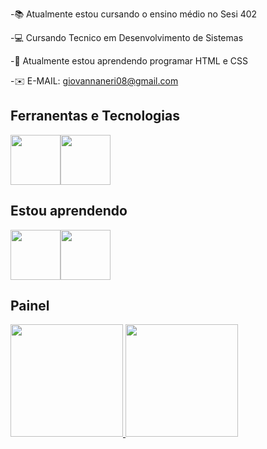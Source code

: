 

<!--
**Giovanna-Nerii/Giovanna-Nerii** is a ✨ _special_ ✨ repository because its `README.md` (this file) appears on your GitHub profile.

Here are some ideas to get you started:

- 🔭 I’m currently working on ...
- 🌱 I’m currently learning ...- 🤔 I’m looking for help with ...
- 💬 Ask me about ...
- 📫 How to reach me: ...
- 😄  jdhddhdhd
- ⚡ Fun fact: 
-->


-📚  Atualmente estou cursando o ensino médio no Sesi 402

-💻 Cursando Tecnico em Desenvolvimento de Sistemas

-🔎 Atualmente estou aprendendo programar HTML e CSS

-✉️ E-MAIL: giovannaneri08@gmail.com 

## Ferranentas e Tecnologias

<img src="https://cdn.jsdelivr.net/gh/devicons/devicon/icons/github/github-original.svg" width="80" height="80"/><img src="https://cdn.jsdelivr.net/gh/devicons/devicon/icons/vscode/vscode-original-wordmark.svg" width="80" height="80"/>
          

## Estou aprendendo

<img src="https://cdn.jsdelivr.net/gh/devicons/devicon/icons/html5/html5-original-wordmark.svg" width="80" height="80"/><img src="https://cdn.jsdelivr.net/gh/devicons/devicon/icons/css3/css3-original-wordmark.svg" width="80" height="80"/>

## Painel

<div>
<a href="https://github.com/Giovanna-Nerii">
<img height="180em" src="https://github-readme-stats.vercel.app/api/top-langs/?username=Giovanna-Nerii&layout=compact&langs_count=7&theme=dracula"/> 
<img height="180em" src="https://github-readme-stats.vercel.app/api?username=Giovanna-Nerii&show_icons=true&theme=dracula&include_all_commits=true&count_private=true"/> 
</div>



          
          
